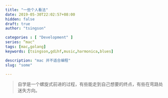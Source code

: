 ```yaml
---
title: "一些个人看法"
date: 2019-05-30T22:02:57+08:00
hidden: false
draft: true
author: "tsingson"

categories : [ "Development" ]
series: “mac"
tags: [mac,golang]
keywords: [tsingson,gdihf,music,harmonica,blues]

description: "mac 并不适合编程"
slug: "some"

---
```








> 自学是一个螺旋式前进的过程，有些能走到自己想要的终点，有些在弯路处迷失方向。